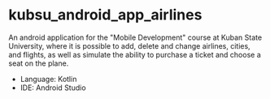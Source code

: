 # kubsu_android_app_airlines
An android application for the "Mobile Development" course at Kuban State University,
where it is possible to add, delete and change airlines, cities, and flights, 
as well as simulate the ability to purchase a ticket and choose a seat on the plane.

- Language: Kotlin
- IDE: Android Studio
